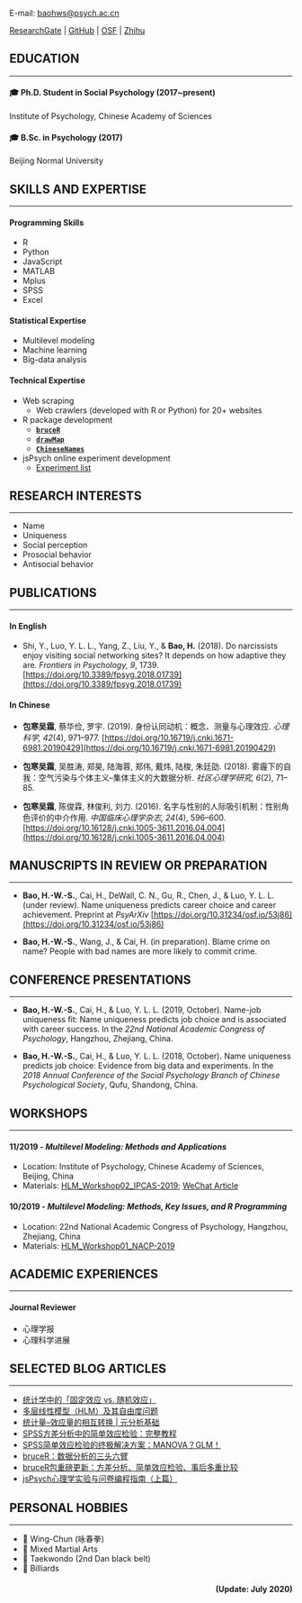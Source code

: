 
E-mail: [baohws@psych.ac.cn](mailto:baohws@psych.ac.cn)

[ResearchGate](https://www.researchgate.net/profile/Han_Wu_Shuang_Bao) |
[GitHub](https://github.com/psychbruce) |
[OSF](https://osf.io/gb5uv/) |
[Zhihu](https://www.zhihu.com/people/psychbruce/)


## EDUCATION

---

#### 🎓 **Ph.D. Student** in Social Psychology (2017~present)

Institute of Psychology, Chinese Academy of Sciences

#### 🎓 **B.Sc.** in Psychology (2017)

Beijing Normal University


## SKILLS AND EXPERTISE

---

#### Programming Skills
- R
- Python
- JavaScript
- MATLAB
- Mplus
- SPSS
- Excel

#### Statistical Expertise
- Multilevel modeling
- Machine learning
- Big-data analysis

#### Technical Expertise
- Web scraping
  + Web crawlers (developed with R or Python) for 20+ websites
- R package development
  + [**`bruceR`**](https://github.com/psychbruce/bruceR)
  + [**`drawMap`**](https://github.com/psychbruce/drawMap)
  + [**`ChineseNames`**](https://github.com/psychbruce/ChineseNames)
- jsPsych online experiment development
  + [Experiment list](https://github.com/psychbruce/jspsych)


## RESEARCH INTERESTS

---

- Name
- Uniqueness
- Social perception
- Prosocial behavior
- Antisocial behavior


## PUBLICATIONS

---

#### In English

- Shi, Y., Luo, Y. L. L., Yang, Z., Liu, Y., & **Bao, H.** (2018). Do narcissists enjoy visiting social networking sites? It depends on how adaptive they are. *Frontiers in Psychology, 9*, 1739. [https://doi.org/10.3389/fpsyg.2018.01739](https://doi.org/10.3389/fpsyg.2018.01739)

#### In Chinese

- **包寒吴霜**, 蔡华俭, 罗宇. (2019). 身份认同动机：概念、测量与心理效应. *心理科学, 42*(4), 971–977. [https://doi.org/10.16719/j.cnki.1671-6981.20190429](https://doi.org/10.16719/j.cnki.1671-6981.20190429)

- **包寒吴霜**, 吴胜涛, 郑昊, 陆海蓉, 郑伟, 戴炜, 陆梭, 朱廷劭. (2018). 雾霾下的自我：空气污染与个体主义–集体主义的大数据分析. *社区心理学研究, 6*(2), 71–85.

- **包寒吴霜**, 陈俊霖, 林俊利, 刘力. (2016). 名字与性别的人际吸引机制：性别角色评价的中介作用. *中国临床心理学杂志, 24*(4), 596–600. [https://doi.org/10.16128/j.cnki.1005-3611.2016.04.004](https://doi.org/10.16128/j.cnki.1005-3611.2016.04.004)


## MANUSCRIPTS IN REVIEW OR PREPARATION

---

- **Bao, H.-W.-S.**, Cai, H., DeWall, C. N., Gu, R., Chen, J., & Luo, Y. L. L. (under review). Name uniqueness predicts career choice and career achievement. Preprint at *PsyArXiv* [https://doi.org/10.31234/osf.io/53j86](https://doi.org/10.31234/osf.io/53j86)

- **Bao, H.-W.-S.**, Wang, J., & Cai, H. (in preparation). Blame crime on name? People with bad names are more likely to commit crime.


## CONFERENCE PRESENTATIONS

---

- **Bao, H.-W.-S.**, Cai, H., & Luo, Y. L. L. (2019, October). Name-job uniqueness fit: Name uniqueness predicts job choice and is associated with career success. In the *22nd National Academic Congress of Psychology*, Hangzhou, Zhejiang, China.

- **Bao, H.-W.-S.**, Cai, H., & Luo, Y. L. L. (2018, October). Name uniqueness predicts job choice: Evidence from big data and experiments. In the *2018 Annual Conference of the Social Psychology Branch of Chinese Psychological Society*, Qufu, Shandong, China.


## WORKSHOPS

---

#### 11/2019 - **_Multilevel Modeling: Methods and Applications_**

- Location: Institute of Psychology, Chinese Academy of Sciences, Beijing, China
- Materials: [HLM_Workshop02_IPCAS-2019](https://github.com/psychbruce/stats/tree/master/HLM_Workshop02_IPCAS-2019); [WeChat Article](https://mp.weixin.qq.com/s/hMsf0_2TzhtDuRFKR6aBkg)

#### 10/2019 - **_Multilevel Modeling: Methods, Key Issues, and R Programming_**

- Location: 22nd National Academic Congress of Psychology, Hangzhou, Zhejiang, China
- Materials: [HLM_Workshop01_NACP-2019](https://github.com/psychbruce/stats/tree/master/HLM_Workshop01_NACP-2019)


## ACADEMIC EXPERIENCES

---

#### Journal Reviewer
- 心理学报
- 心理科学进展


## SELECTED BLOG ARTICLES

---

- [统计学中的「固定效应 vs. 随机效应」](https://zhuanlan.zhihu.com/p/60528092)
- [多层线性模型（HLM）及其自由度问题](https://zhuanlan.zhihu.com/p/50048784)
- [统计量–效应量的相互转换 \| 元分析基础](https://zhuanlan.zhihu.com/p/47849067)
- [SPSS方差分析中的简单效应检验：完整教程](https://zhuanlan.zhihu.com/p/30037168)
- [SPSS简单效应检验的终极解决方案：MANOVA？GLM！](https://zhuanlan.zhihu.com/p/31863288)
- [bruceR：数据分析的三头六臂](https://zhuanlan.zhihu.com/p/80732610)
- [bruceR包重磅更新：方差分析、简单效应检验、事后多重比较](https://zhuanlan.zhihu.com/p/88497589)
- [jsPsych心理学实验与问卷编程指南（上篇）](https://zhuanlan.zhihu.com/p/150468198)


## PERSONAL HOBBIES

---

- 👊 Wing-Chun (咏春拳)
- 🥊 Mixed Martial Arts
- 🥋 Taekwondo (2nd Dan black belt)
- 🎱 Billiards


<h4 style='text-align: right'>(Update: July 2020)</h4>
